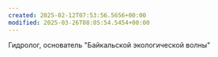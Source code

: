 ```yaml
---
created: 2025-02-12T07:53:56.5656+00:00
modified: 2025-03-26T08:05:54.5454+00:00
---
```

Гидролог, основатель "Байкальской экологической волны"